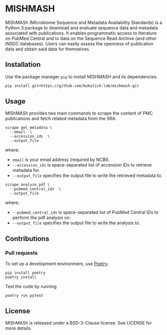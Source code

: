 # MISHMASH

MIShMASh (MIcrobiome Sequence and Metadata Availability Standards) is a Python 3 package to download and evaluate sequence data and metadata associated with publications. It enables programmatic access to literature on PubMed Central and to data on the Sequence Read Archive (and other INSDC databases). Users can easily assess the openness of publication data and obtain said data for themselves.

## Installation
Use the package manager `pip` to install MISHMASH and its dependencies.

```bash
pip install git+https://github.com/bokulich-lab/mishmash.git
```

## Usage
MIShMASh provides two main commands to scrape the content of PMC publications and fetch related metadata from the SRA.
 
```shell
scrape get_metadata \
  --email  \
  --accession_ids  \
  --output_file
```
where:
- `email` is your email address (required by NCBI).
- `--accession_ids` is space-separated list of accession IDs to retrieve metadata for.
- `--output_file` specifies the output file to write the retrieved metadata to.

```shell
scrape analyze_pdf \
  --pubmed_central_ids  \
  --output_file
```
where:
- `--pubmed_central_ids` is space-separated list of PubMed Central IDs to perform the pdf analysis on.
- `--output_file` specifies the output file to write the analysis to.

## Contributions
### Pull requests
To set up a development environment, use [Poetry](https://python-poetry.org/).
```console
pip install poetry
poetry install
```
Test the code by running
```console
poetry run pytest
```

## License
MIShMASh is released under a BSD-3-Clause license. See LICENSE for more details.
